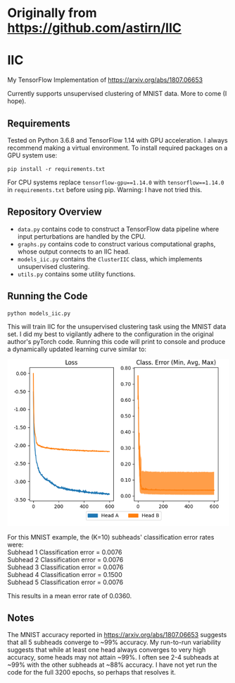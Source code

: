 # Originally from https://github.com/astirn/IIC

# IIC
My TensorFlow Implementation of https://arxiv.org/abs/1807.06653

Currently supports unsupervised clustering of MNIST data. More to come (I hope).

## Requirements

Tested on Python 3.6.8 and TensorFlow 1.14 with GPU acceleration.
I always recommend making a virtual environment.
To install required packages on a GPU system use:
```
pip install -r requirements.txt
```
For CPU systems replace `tensorflow-gpu==1.14.0` with `tensorflow==1.14.0` in `requirements.txt` before using pip.
Warning: I have not tried this.

## Repository Overview
* `data.py` contains code to construct a TensorFlow data pipeline where input perturbations are handled by the CPU.
* `graphs.py` contains code to construct various computational graphs, whose output connects to an IIC head.
* `models_iic.py` contains the `ClusterIIC` class, which implements unsupervised clustering.
* `utils.py` contains some utility functions.

## Running the Code
```
python models_iic.py
```
This will train IIC for the unsupervised clustering task using the MNIST data set.
I did my best to vigilantly adhere to the configuration in the original author's pyTorch code.
Running this code will print to console and produce a dynamically updated learning curve similar to:

![Alt text](Figure_1.png?raw=true "Learning Curve")

For this MNIST example, the (K=10) subheads' classification error rates were:<br />
Subhead 1 Classification error = 0.0076<br />
Subhead 2 Classification error = 0.0076<br />
Subhead 3 Classification error = 0.0076<br />
Subhead 4 Classification error = 0.1500<br />
Subhead 5 Classification error = 0.0076<br />

This results in a mean error rate of 0.0360.

## Notes
The MNIST accuracy reported in https://arxiv.org/abs/1807.06653 suggests that all 5 subheads converge to ~99% accuracy.
My run-to-run variability suggests that while at least one head always converges to very high accuracy, some heads may
not attain ~99%. I often see 2-4 subheads at ~99% with the other subheads at ~88% accuracy. I have not yet run the code
for the full 3200 epochs, so perhaps that resolves it.
